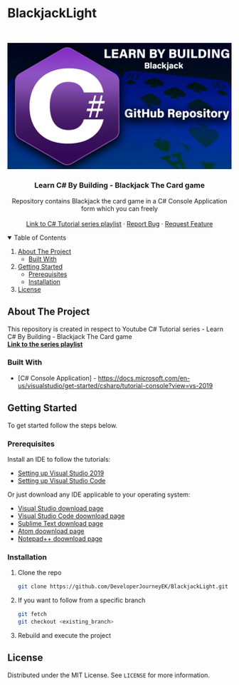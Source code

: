 # BlackjackLight

<!-- PROJECT LOGO -->
<br />
<p align="center">
  <a href="https://www.youtube.com/watch?v=r0KTuGn-nhw&list=PLBT4d1188Q3sEyYZxTfunthVr1GvLpBeK">
    <img src="RepoImages/RepoThumbnail.png" alt="Logo">
  </a>

  <h3 align="center">Learn C# By Building - Blackjack The Card game</h3>

  <p align="center">
    Repository contains Blackjack the card game in a C# Console Application form which you can freely 
    <br />
    <br />
    <a href="https://www.youtube.com/watch?v=r0KTuGn-nhw&list=PLBT4d1188Q3sEyYZxTfunthVr1GvLpBeK">Link to C# Tutorial series playlist</a>
    ·
    <a href="https://github.com/DeveloperJourneyEK/BlackjackLight/issues">Report Bug</a>
    ·
    <a href="https://github.com/DeveloperJourneyEK/BlackjackLight/issues">Request Feature</a>
  </p>
</p>



<!-- TABLE OF CONTENTS -->
<details open="open">
  <summary>Table of Contents</summary>
  <ol>
    <li>
      <a href="#about-the-project">About The Project</a>
      <ul>
        <li><a href="#built-with">Built With</a></li>
      </ul>
    </li>
    <li>
      <a href="#getting-started">Getting Started</a>
      <ul>
        <li><a href="#prerequisites">Prerequisites</a></li>
        <li><a href="#installation">Installation</a></li>
      </ul>
    </li>
    <li><a href="#license">License</a></li>
  </ol>
</details>



<!-- ABOUT THE PROJECT -->
## About The Project

This repository is created in respect to Youtube C# Tutorial series - Learn C# By Building - Blackjack The Card game<br />
<strong><a href="https://www.youtube.com/watch?v=r0KTuGn-nhw&list=PLBT4d1188Q3sEyYZxTfunthVr1GvLpBeK">Link to the series playlist</a></strong>


### Built With

* [C# Console Application] - https://docs.microsoft.com/en-us/visualstudio/get-started/csharp/tutorial-console?view=vs-2019


<!-- GETTING STARTED -->
## Getting Started

To get started follow the steps below.

### Prerequisites

Install an IDE to follow the tutorials:
<ul>
<li><a href="https://www.youtube.com/watch?v=So-QLydY4M8">Setting up Visual Studio 2019</a></li>
<li><a href="https://www.youtube.com/watch?v=s4tTKkXNiKY">Setting up Visual Studio Code</a></li>
</ul>

Or just download any IDE applicable to your operating system:
<ul>
<li><a href="https://visualstudio.microsoft.com/downloads/">Visual Studio download page</a></li>
<li><a href="https://code.visualstudio.com/download">Visual Studio Code doownload page</a></li>
<li><a href="https://www.sublimetext.com/">Sublime Text download page</a></li>
<li><a href="https://atom.io/">Atom doownload page</a></li>
<li><a href="https://notepad-plus-plus.org/downloads/">Notepad++ doownload page</a></li>
</ul>



### Installation

1. Clone the repo
   ```sh
   git clone https://github.com/DeveloperJourneyEK/BlackjackLight.git
   ```
2. If you want to follow from a specific branch
   ```sh
   git fetch
   git checkout <existing_branch>
   ```
3. Rebuild and execute the project

<!-- LICENSE -->
## License

Distributed under the MIT License. See `LICENSE` for more information.
